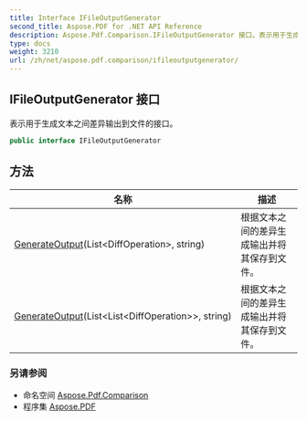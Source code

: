 ```yaml
---
title: Interface IFileOutputGenerator
second_title: Aspose.PDF for .NET API Reference
description: Aspose.Pdf.Comparison.IFileOutputGenerator 接口。表示用于生成文本之间差异输出到文件的接口
type: docs
weight: 3210
url: /zh/net/aspose.pdf.comparison/ifileoutputgenerator/
---
```

## IFileOutputGenerator 接口

表示用于生成文本之间差异输出到文件的接口。

```csharp
public interface IFileOutputGenerator
```

## 方法

| 名称 | 描述 |
| --- | --- |
| [GenerateOutput](../../aspose.pdf.comparison/ifileoutputgenerator/generateoutput/#generateoutput)(List&lt;DiffOperation&gt;, string) | 根据文本之间的差异生成输出并将其保存到文件。 |
| [GenerateOutput](../../aspose.pdf.comparison/ifileoutputgenerator/generateoutput/#generateoutput_1)(List&lt;List&lt;DiffOperation&gt;&gt;, string) | 根据文本之间的差异生成输出并将其保存到文件。 |

### 另请参阅

* 命名空间 [Aspose.Pdf.Comparison](../../aspose.pdf.comparison/)
* 程序集 [Aspose.PDF](../../)